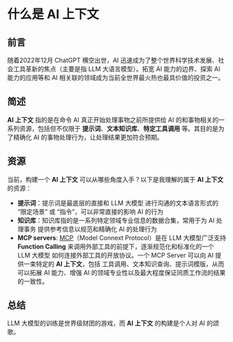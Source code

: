 # 什么是 AI 上下文

## 前言

随着2022年12月 ChatGPT 横空出世，AI 迅速成为了整个世界科学技术发展、社会工具革新的焦点（主要是指 LLM 大语言模型）。拓宽 AI 能力的边界、探索 AI 能力的应用等和 AI 相关联的领域成为当前全世界最火热也最具价值的投资之一。

## 简述

**AI 上下文** 指的是在命令 AI 真正开始处理事物之前所提供给 AI 的和事物相关的一系列资源，包括但不仅限于 **提示词**、**文本知识库**、**特定工具调用** 等。其目的是为了精确化 AI 的事物处理行为，让处理结果更加符合预期。

## 资源

当前，构建一个 **AI 上下文** 可以从哪些角度入手？以下是我理解的属于 **AI 上下文** 的资源：

- **提示词**：提示词是最底层的直接和 LLM 大模型 进行沟通的文本语言形式的 “限定场景” 或 “指令”，可以非常直接的影响 AI 的行为
- **知识库**：知识库指的是一系列特定领域专业信息的数据合集，常用于为 AI 处理事务 提供参考信息以规范和精确化 AI 的处理行为
- **MCP servers**: [MCP](https://modelcontextprotocol.io/overview)（Model Connext Protocol）是在 LLM 大模型广泛支持 **Function Calling** 来调用外部工具的前提下，逐渐规范化和标准化的一个 LLM 大模型 如何连接外部工具的开放协议。一个 MCP Server 可以向 AI 提供一束特定的 **AI 上下文**，包括 工具调用、文本知识查询、提示词模版，从而可以拓展 AI 能力、增强 AI 的领域专业性以及最大程度保证同质工作流的结果的一致性。

## 总结

LLM 大模型的训练是世界级财团的游戏，而 **AI 上下文** 的构建是个人对 AI 的颂歌。

